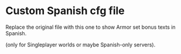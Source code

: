 # Custom Spanish cfg file
Replace the original file with this one to show Armor set bonus texts in Spanish.

(only for Singleplayer worlds or maybe Spanish-only servers).

